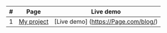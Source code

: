 |#|Page                                                                   | Live demo
|:-:|---------------------------------------------------------------------|--------------
|1|[My project](https://github.com/risopus21004/page/tree/main/index.html)| [Live demo] (https://Page.com/blog/)
